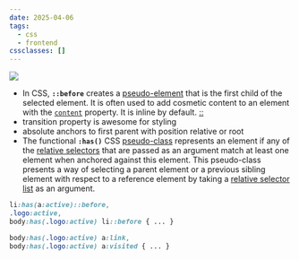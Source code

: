 ```yaml
---
date: 2025-04-06
tags:
  - css
  - frontend
cssclasses: []
---
```

![](https://youtu.be/j425CIWRfZ8?si=iTZGpQEM9b6b5hAG)

- In CSS, **`::before`** creates a [pseudo-element](https://developer.mozilla.org/en-US/docs/Web/CSS/Pseudo-elements) that is the first child of the selected element. It is often used to add cosmetic content to an element with the [`content`](https://developer.mozilla.org/en-US/docs/Web/CSS/content) property. It is inline by default. [::](https://developer.mozilla.org/en-US/docs/Web/CSS/::before)
- transition property is awesome for styling
- absolute anchors to first parent with position relative or root
- The functional **`:has()`** CSS [pseudo-class](https://developer.mozilla.org/en-US/docs/Web/CSS/Pseudo-classes) represents an element if any of the [relative selectors](https://developer.mozilla.org/en-US/docs/Web/CSS/CSS_selectors/Selector_structure#relative_selector) that are passed as an argument match at least one element when anchored against this element. This pseudo-class presents a way of selecting a parent element or a previous sibling element with respect to a reference element by taking a [relative selector list](https://developer.mozilla.org/en-US/docs/Web/CSS/Selector_list#relative_selector_list) as an argument.

```css
li:has(a:active)::before,
.logo:active,
body:has(.logo:active) li::before { ... }

body:has(.logo:active) a:link,
body:has(.logo:active) a:visited { ... }
```